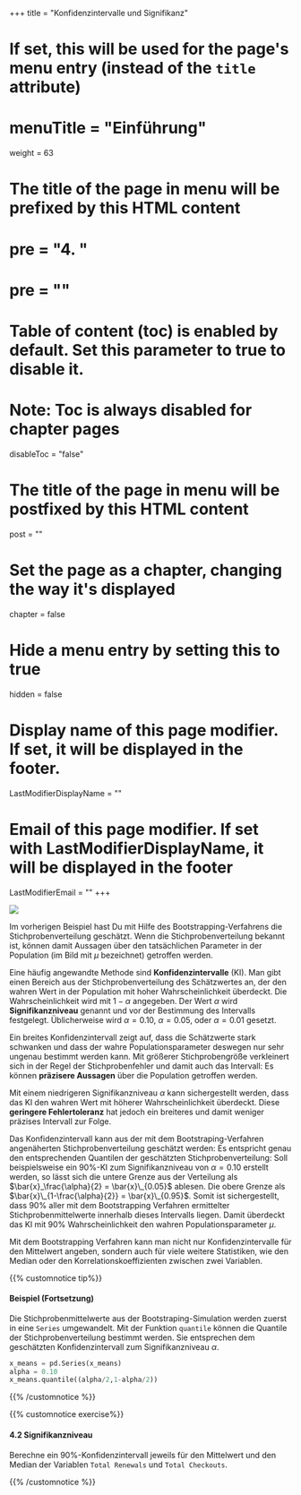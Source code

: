 +++
title = "Konfidenzintervalle und Signifikanz"
# If set, this will be used for the page's menu entry (instead of the `title` attribute)
# menuTitle = "Einführung"
weight = 63
# The title of the page in menu will be prefixed by this HTML content
# pre = "<b>4. </b>"
# pre = "<i class='fab fa-github'></i>"
# Table of content (toc) is enabled by default. Set this parameter to true to disable it.
# Note: Toc is always disabled for chapter pages
disableToc = "false"

# The title of the page in menu will be postfixed by this HTML content
post = ""
# Set the page as a chapter, changing the way it's displayed
chapter = false
# Hide a menu entry by setting this to true
hidden = false
# Display name of this page modifier. If set, it will be displayed in the footer.
LastModifierDisplayName = ""
# Email of this page modifier. If set with LastModifierDisplayName, it will be displayed in the footer
LastModifierEmail = ""
+++

![](../significance.files/inference.png)


Im vorherigen Beispiel hast Du mit Hilfe des Bootstrapping-Verfahrens die Stichprobenverteilung geschätzt. Wenn die Stichprobenverteilung bekannt ist, können damit Aussagen über den tatsächlichen Parameter in der Population (im Bild mit $\mu$ bezeichnet) getroffen werden. 

Eine häufig angewandte Methode sind **Konfidenzintervalle** (KI). Man gibt einen Bereich aus der Stichprobenverteilung des Schätzwertes an, der den wahren Wert in der Population mit hoher Wahrscheinlichkeit überdeckt. Die Wahrscheinlichkeit wird mit $1-\alpha$ angegeben. Der Wert $\alpha$ wird **Signifikanzniveau** genannt und vor der Bestimmung des Intervalls festgelegt. Üblicherweise wird $\alpha=0.10$, $\alpha=0.05$, oder $\alpha=0.01$ gesetzt. 

Ein breites Konfidenzintervall zeigt auf, dass die Schätzwerte stark schwanken und dass der wahre Populationsparameter deswegen nur sehr ungenau bestimmt werden kann. Mit größerer Stichprobengröße verkleinert sich in der Regel der Stichprobenfehler und damit auch das Intervall: Es können **präzisere Aussagen** über die Population getroffen werden.

Mit einem niedrigeren Signifikanzniveau $\alpha$ kann sichergestellt werden, dass das KI den wahren Wert mit höherer Wahrscheinlichkeit überdeckt. Diese **geringere Fehlertoleranz** hat jedoch ein breiteres und damit weniger präzises Intervall zur Folge. 

Das Konfidenzintervall kann aus der mit dem Bootstraping-Verfahren angenäherten Stichprobenverteilung geschätzt werden: Es entspricht genau den entsprechenden Quantilen der geschätzten Stichprobenverteilung: Soll beispielsweise ein 90%-KI zum Signifikanzniveau von $\alpha=0.10$ erstellt werden, so lässt sich die untere Grenze aus der Verteilung als $\bar{x}_\frac{\alpha}{2} = \bar{x}\_{0.05}$ ablesen. Die obere Grenze als $\bar{x}\_{1-\frac{\alpha}{2}} = \bar{x}\_{0.95}$. Somit ist sichergestellt, dass 90% aller mit dem Bootstrapping Verfahren ermittelter Stichprobenmittelwerte innerhalb dieses Intervalls liegen. Damit überdeckt das KI mit 90% Wahrscheinlichkeit den wahren Populationsparameter $\mu$.

Mit dem Bootstrapping Verfahren kann man nicht nur Konfidenzintervalle für den Mittelwert angeben, sondern auch für viele weitere Statistiken, wie den Median oder den Korrelationskoeffizienten zwischen zwei Variablen. 

{{% customnotice tip%}}

#### Beispiel (Fortsetzung)

Die Stichprobenmittelwerte aus der Bootstraping-Simulation werden zuerst in eine `Series` umgewandelt. Mit der Funktion `quantile` können die Quantile der Stichprobenverteilung bestimmt werden. Sie entsprechen dem geschätzten Konfidenzintervall zum Signifikanzniveau $\alpha$. 

```python
x_means = pd.Series(x_means)
alpha = 0.10
x_means.quantile((alpha/2,1-alpha/2))
```
{{% /customnotice %}}


{{% customnotice exercise%}}

#### 4.2 Signifikanzniveau 

Berechne ein 90%-Konfidenzintervall jeweils für den Mittelwert und den Median der Variablen `Total Renewals` und `Total Checkouts`.

{{% /customnotice %}}







